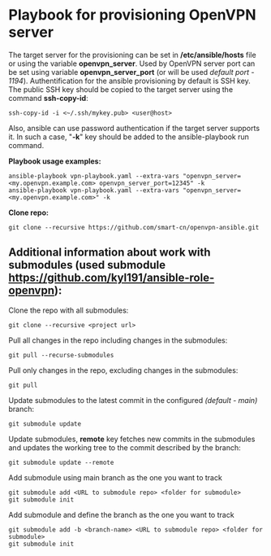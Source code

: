 # Playbook for provisioning OpenVPN server

The target server for the provisioning can be set in **/etc/ansible/hosts** file or using the variable **openvpn_server**.
Used by OpenVPN server port can be set using variable **openvpn_server_port** (or will be used *default port - 1194*).
Authentification for the ansible provisioning by default is SSH key. 
The public SSH key should be copied  to the target server using the command **ssh-copy-id**:

    ssh-copy-id -i <~/.ssh/mykey.pub> <user@host>

Also, ansible can use password authentication if the target server supports it. 
In such a case, "**-k**" key should be added to the ansible-playbook run command.

**Playbook usage examples:**

    ansible-playbook vpn-playbook.yaml --extra-vars "openvpn_server=<my.openvpn.example.com> openvpn_server_port=12345" -k
    ansible-playbook vpn-playbook.yaml --extra-vars "openvpn_server=<my.openvpn.example.com>" -k

**Clone repo:**

    git clone --recursive https://github.com/smart-cn/openvpn-ansible.git

## Additional information about work with submodules (used submodule https://github.com/kyl191/ansible-role-openvpn):

Clone the repo with all submodules:

    git clone --recursive <project url>

Pull all changes in the repo including changes in the submodules:

    git pull --recurse-submodules

Pull only changes in the repo, excluding changes in the submodules:

    git pull

Update submodules to the latest commit in the configured *(default - main)* branch:

    git submodule update

Update submodules, **remote** key fetches new commits in the submodules and updates the working tree to the commit described by the branch:

    git submodule update --remote

Add submodule using main branch as the one you want to track

    git submodule add <URL to submodule repo> <folder for submodule>
    git submodule init 

Add submodule and define the **<branch-name>** branch as the one you want to track

    git submodule add -b <branch-name> <URL to submodule repo> <folder for submodule>
    git submodule init 
